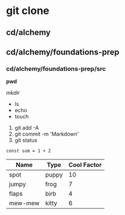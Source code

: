 # git clone

## cd/alchemy
## cd/alchemy/foundations-prep
### cd/alchemy/foundations-prep/src

**pwd**

_mkdir_

* ls
* echo
* touch

1. git add -A
1. git commit -m 'Markdown'
1. git status

`const sum = 1 + 2`

Name|Type|Cool Factor
---|---|---
spot | puppy | 10
jumpy | frog | 7
flaps | birb | 4
mew-mew | kitty | 6
